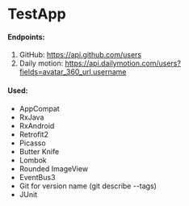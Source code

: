 # TestApp

#### Endpoints:
1. GitHub: https://api.github.com/users
2. Daily motion: https://api.dailymotion.com/users?fields=avatar_360_url,username

#### Used:
* AppCompat
* RxJava
* RxAndroid
* Retrofit2
* Picasso
* Butter Knife
* Lombok
* Rounded ImageView
* EventBus3
* Git for version name (git describe --tags)
* JUnit